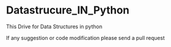 # Datastrucure_IN_Python
This Drive for Data Structures in python

If any suggestion or code modification please send a pull request
